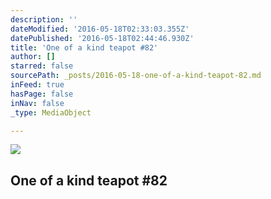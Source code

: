 ```yaml
---
description: ''
dateModified: '2016-05-18T02:33:03.355Z'
datePublished: '2016-05-18T02:44:46.930Z'
title: 'One of a kind teapot #82'
author: []
starred: false
sourcePath: _posts/2016-05-18-one-of-a-kind-teapot-82.md
inFeed: true
hasPage: false
inNav: false
_type: MediaObject

---
```

<article style=""><img src="https://the-grid-user-content.s3-us-west-2.amazonaws.com/e9c04013-2f03-4658-ad27-606481b47748.jpg" /><h1>One of a kind teapot #82</h1></article>
